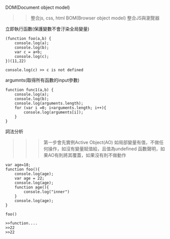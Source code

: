 DOM(Document object model)
>>整合js, css, html
BOM(Browser object model)
>>整合JS與瀏覽器


立即執行函數(保護變數不會汙染全局變量)
```
(function foo(a,b) {
    console.log(a);
    console.log(b);
    var c = a+b;
    console.log(c);
})(11,22)

console.log(c) >> c is not defined
```


argumnts(取得所有函數的input參數)
```
function func1(a,b) {
    console.log(a);
    console.log(b);
    console.log(arguments.length);
    for (var i =0; i<arguments.length; i++){
        console.log(arguments[i]);
    }
}

```

詞法分析
>>>第一步會先實例Active Object(AO)
>>>如局部變量有值，不做任何操作，如沒有變量賦值給，且值為undefined
>>>函數聲明，如果AO有則將其覆蓋，如果沒有則不做動作
```
var age=18;
function foo(){
    console.log(age);
    var age = 22;
    console.log(age);
    function age(){
        console.log("inner")
    }
    console.log(age);
}

foo()

>>function....
>>22
>>22

```

